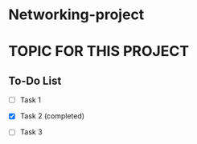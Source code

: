 # Networking-project
# TOPIC FOR THIS PROJECT
## To-Do List
- [ ] Task 1
- [x] Task 2 (completed)
- [ ] Task 3

